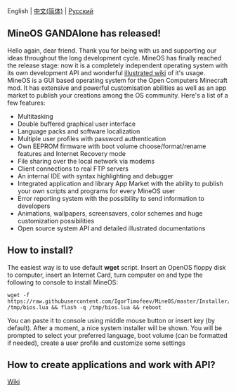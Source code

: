 
English | [中文(简体)](https://github.com/IgorTimofeev/MineOS/blob/master/README-zh_CN.md) | [Русский](https://github.com/IgorTimofeev/MineOS/blob/master/README-ru_RU.md)

## MineOS GANDAlone has released!

Hello again, dear friend. Thank you for being with us and supporting our ideas throughout the long development cycle. MineOS has finally reached the release stage: now it is a completely independent operating system with its own development API and wonderful [illustrated wiki](https://github.com/IgorTimofeev/MineOS/wiki) of it's usage. 
MineOS is a GUI based operating system for the Open Computers Minecraft mod. It has extensive and powerful customisation abilities as well as an app market to publish your creations among the OS community.
Here's a list of a few features:

-   Multitasking
-   Double buffered graphical user interface
-   Language packs and software localization
-   Multiple user profiles with password authentication
-   Own EEPROM firmware with boot volume choose/format/rename features and Internet Recovery mode
-   File sharing over the local network via modems
-   Client connections to real FTP servers
-   An internal IDE with syntax highlighting and debugger
-   Integrated application and library App Market with the ability to publish your own scripts and programs for every MineOS user
-   Error reporting system with the possibility to send information to developers
-   Animations, wallpapers, screensavers, color schemes and huge customization possibilities
-   Open source system API and detailed illustrated documentations

## How to install?

The easiest way is to use default **wget** script. Insert an OpenOS floppy disk to computer, insert an Internet Card, turn computer on and type the following to console to install MineOS:

	wget -f https://raw.githubusercontent.com/IgorTimofeev/MineOS/master/Installer/BIOS.lua /tmp/bios.lua && flash -q /tmp/bios.lua && reboot

You can paste it to console using middle mouse button or insert key (by default). After a moment, a nice system installer will be shown. You will be prompted to select your preferred language, boot volume (can be formatted if needed), create a user profile and customize some settings

## How to create applications and work with API?

[Wiki](https://github.com/IgorTimofeev/MineOS/wiki)
